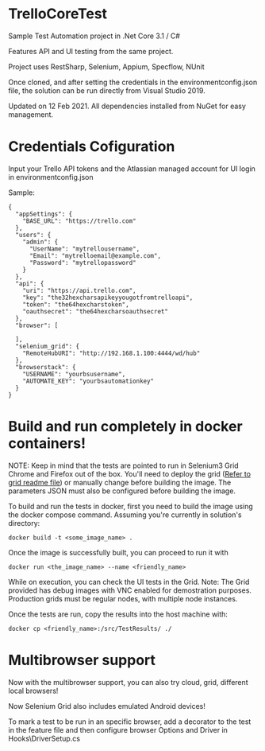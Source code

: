 # TrelloCoreTest
Sample Test Automation project in .Net Core 3.1 / C#

Features API and UI testing from the same project.

Project uses RestSharp, Selenium, Appium, Specflow, NUnit

Once cloned, and after setting the credentials in the environmentconfig.json file, the solution can be run directly from Visual Studio 2019.

Updated on 12 Feb 2021. All dependencies installed from NuGet for easy management.


# Credentials Cofiguration
Input your Trello API tokens and the Atlassian managed account for UI login in environmentconfig.json

Sample:
```
{
  "appSettings": {
    "BASE_URL": "https://trello.com"
  },
  "users": {
    "admin": {
      "UserName": "mytrellousername",
      "Email": "mytrelloemail@example.com",
      "Password": "mytrellopassword"
    }
  },
  "api": {
    "uri": "https://api.trello.com",
    "key": "the32hexcharsapikeyyougotfromtrelloapi",
    "token": "the64hexcharstoken",
    "oauthsecret": "the64hexcharsoauthsecret"
  },
  "browser": [

  ],
  "selenium_grid": {
    "RemoteHubURI": "http://192.168.1.100:4444/wd/hub"
  },
  "browserstack": {
    "USERNAME": "yourbsusername",
    "AUTOMATE_KEY": "yourbsautomationkey"
  }
}

```

# Build and run completely in docker containers!

NOTE: Keep in mind that the tests are pointed to run in Selenium3 Grid Chrome and Firefox out of the box. You'll need to deploy the grid ([Refer to grid readme file](https://github.com/matiasleandronunez/TrelloCoreTest/blob/master/README_SELENIUM_GRID_SETUP.md)) or manually change before building the image. The parameters JSON must also be configured before building the image.

To build and run the tests in docker, first you need to build the image using the docker compose command. Assuming you're currently in solution's directory:
```
docker build -t <some_image_name> .
```

Once the image is successfully built, you can proceed to run it with 
```
docker run <the_image_name> --name <friendly_name>
```

While on execution, you can check the UI tests in the Grid. 
Note: The Grid provided has debug images with VNC enabled for demostration purposes. Production grids must be regular nodes, with multiple node instances.

Once the tests are run, copy the results into the host machine with:
```
docker cp <friendly_name>:/src/TestResults/ ./
```

# Multibrowser support
Now with the multibrowser support, you can also try cloud, grid, different local browsers!

Now Selenium Grid also includes emulated Android devices!

To mark a test to be run in an specific browser, add a decorator to the test in the feature file and then configure browser Options and Driver in Hooks\DriverSetup.cs
